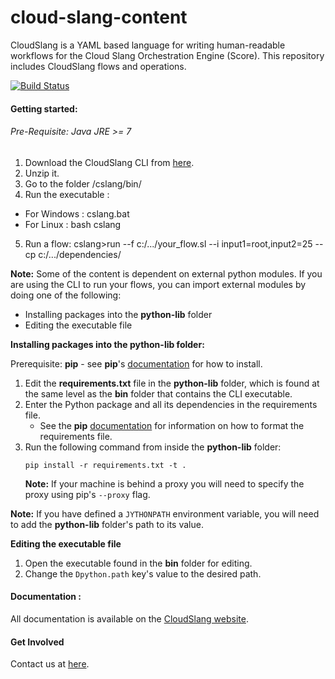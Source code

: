cloud-slang-content
=============

CloudSlang is a YAML based language for writing human-readable workflows for the Cloud Slang Orchestration Engine (Score). This repository includes CloudSlang flows and operations.

[![Build Status](https://travis-ci.org/CloudSlang/cloud-slang-content.svg?branch=master)](https://travis-ci.org/CloudSlang/cloud-slang-content)

#### Getting started:

###### Pre-Requisite: Java JRE >= 7

1. Download the CloudSlang CLI from [here](https://github.com/CloudSlang/cloud-slang/releases/latest).
2. Unzip it.
3. Go to the folder /cslang/bin/
4. Run the executable :
  - For Windows : cslang.bat 
  - For Linux : bash cslang
5. Run a flow: cslang>run --f c:/.../your_flow.sl --i input1=root,input2=25 --cp c:/.../dependencies/

**Note:** Some of the content is dependent on external python modules. If you are using the CLI  to run your flows, you can import external modules by doing one of the following:

+ Installing packages into the **python-lib** folder
+ Editing the executable file

**Installing packages into the python-lib folder:**

Prerequisite: **pip** - see **pip**'s [documentation](https://pip.pypa.io/en/latest/installing.html) for how to install. 

1. Edit the **requirements.txt** file in the **python-lib** folder, which is found at the same level as the **bin** folder that contains the CLI executable. 
2. Enter the Python package and all its dependencies in the requirements file.
	+ See the **pip** [documentation](https://pip.pypa.io/en/latest/user_guide.html#requirements-files) for information on how to format the requirements file.
3.  Run the following command from inside the **python-lib** folder:
    ```
    pip install -r requirements.txt -t .
    ```
    **Note:** If your machine is behind a proxy you will need to specify the proxy using pip's `--proxy` flag.

**Note:** If you have defined a `JYTHONPATH` environment variable, you will need to add the **python-lib** folder's path to its value. 

**Editing the executable file**

1. Open the executable found in the **bin** folder for editing.
2. Change the `Dpython.path` key's value to the desired path.

#### Documentation :

All documentation is available on the [CloudSlang website](http://www.cloudslang.io/#/docs).

#### Get Involved

Contact us at [here](mailto:support@cloudslang.io).
